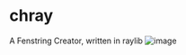 # chray
A Fenstring Creator, written in raylib
![image](https://github.com/MarvinKatapult/chray/assets/144482707/e5c44c35-2536-4827-b93d-0b6a7a4132d1)
